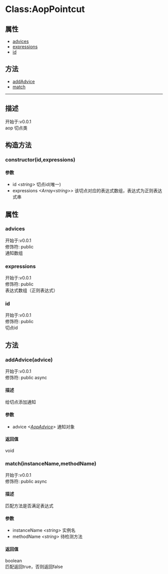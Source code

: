 # Class:AopPointcut
## 属性
+ [advices](#PROP_advices)
+ [expressions](#PROP_expressions)
+ [id](#PROP_id)
  
## 方法
+ [addAdvice](#METHOD_addAdvice)
+ [match](#METHOD_match)
  
---
## 描述
<font class="since">开始于:v0.0.1</font>  
aop 切点类  
## 构造方法
### <a id="METHOD_constructor">constructor(id,expressions)</a>
#### 参数
+ id *&lt;<font class='datatype'>string</font>&gt;*            切点id(唯一)
+ expressions *&lt;<font class='datatype'>Array&lt;string&gt;</font>&gt;*   该切点对应的表达式数组，表达式为正则表达式串
  
## 属性
### <a id="PROP_advices">advices</a>
<font class="since">开始于:v0.0.1</font>  
修饰符: <font class="modifier">public</font>  
通知数组  
### <a id="PROP_expressions">expressions</a>
<font class="since">开始于:v0.0.1</font>  
修饰符: <font class="modifier">public</font>  
表达式数组（正则表达式）  
### <a id="PROP_id">id</a>
<font class="since">开始于:v0.0.1</font>  
修饰符: <font class="modifier">public</font>  
切点id  
## 方法
### <a id="METHOD_addAdvice">addAdvice(advice)</a>
<font class="since">开始于:v0.0.1</font>  
修饰符: <font class="modifier">public  async</font>  
#### 描述
给切点添加通知  
#### 参数
+ advice *&lt;<font class='datatype'>[AopAdvice](/webroute/api/AopAdvice)</font>&gt;*    通知对象
  
#### 返回值
<font class='datatype'>void</font>  
### <a id="METHOD_match">match(instanceName,methodName)</a>
<font class="since">开始于:v0.0.1</font>  
修饰符: <font class="modifier">public  async</font>  
#### 描述
匹配方法是否满足表达式  
#### 参数
+ instanceName *&lt;<font class='datatype'>string</font>&gt;*  实例名
+ methodName *&lt;<font class='datatype'>string</font>&gt;*    待检测方法
  
#### 返回值
<font class='datatype'>boolean</font>  
匹配返回true，否则返回false  
